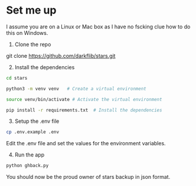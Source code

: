 # Set me up

I assume you are on a Linux or Mac box as I have no fscking clue how to do this on Windows.

1. Clone the repo

git clone https://github.com/darkflib/stars.git

2. Install the dependencies

```bash
cd stars

python3 -m venv venv   # Create a virtual environment

source venv/bin/activate # Activate the virtual environment

pip install -r requirements.txt  # Install the dependencies
```

3. Setup the .env file

```bash
cp .env.example .env
```

Edit the .env file and set the values for the environment variables.

4. Run the app

```bash
python ghback.py
```

You should now be the proud owner of stars backup in json format.


